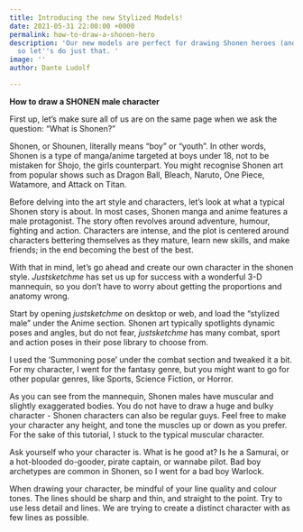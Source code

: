 ```yaml
---
title: Introducing the new Stylized Models!
date: 2021-05-31 22:00:00 +0000
permalink: how-to-draw-a-shonen-hero
description: 'Our new models are perfect for drawing Shonen heroes (and villains)
  so let''s do just that. '
image: ''
author: Dante Ludolf

---
```

**How to draw a SHONEN male character**

First up, let’s make sure all of us are on the same page when we ask the question: “What is Shonen?”

Shonen, or Shounen, literally means “boy” or “youth”. In other words, Shonen is a type of manga/anime targeted at boys under 18, not to be mistaken for Shojo, the girls counterpart. You might recognise Shonen art from popular shows such as Dragon Ball, Bleach, Naruto, One Piece, Watamore, and Attack on Titan.

Before delving into the art style and characters, let’s look at what a typical Shonen story is about. In most cases, Shonen manga and anime features a male protagonist. The story often revolves around adventure, humour, fighting and action. Characters are intense, and the plot is centered around characters bettering themselves as they mature, learn new skills, and make friends; in the end becoming the best of the best.

With that in mind, let’s go ahead and create our own character in the shonen style. _Justsketchme_ has set us up for success with a wonderful 3-D mannequin, so you don’t have to worry about getting the proportions and anatomy wrong.

Start by opening _justsketchme_ on desktop or web, and load the “stylized male” under the Anime section. Shonen art typically spotlights dynamic poses and angles, but do not fear, _justsketchme_ has many combat, sport and action poses in their pose library to choose from.

I used the ‘Summoning pose’ under the combat section and tweaked it a bit. For my character, I went for the fantasy genre, but you might want to go for other popular genres, like Sports, Science Fiction, or Horror.

As you can see from the mannequin, Shonen males have muscular and slightly exaggerated bodies. You do not have to draw a huge and bulky character - Shonen characters can also be regular guys. Feel free to make your character any height, and tone the muscles up or down as you prefer. For the sake of this tutorial, I stuck to the typical muscular character.

Ask yourself who your character is. What is he good at? Is he a Samurai, or a hot-blooded do-gooder, pirate captain, or wannabe pilot. Bad boy archetypes are common in Shonen, so I went for a bad boy Warlock.

When drawing your character, be mindful of your line quality and colour tones. The lines should be sharp and thin, and straight to the point. Try to use less detail and lines. We are trying to create a distinct character with as few lines as possible.